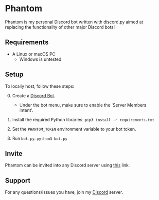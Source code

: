 # Phantom
Phantom is my personal Discord bot written with [discord.py](https://discordpy.readthedocs.io/en/stable/) aimed at replacing the functionality of other major Discord bots!

## Requirements
- A Linux or macOS PC
    - Windows is untested

## Setup
To locally host, follow these steps:

0. Create a [Discord Bot](https://discord.com/developers/applications/).
    - Under the bot menu, make sure to enable the 'Server Members Intent'.

1. Install the required Python libraries:
`pip3 install -r requirements.txt`

2. Set the `PHANTOM_TOKEN` environment variable to your bot token.

3. Run `bot.py`:
`python3 bot.py`

## Invite
Phantom can be invited into any Discord server using [this](https://discord.com/oauth2/authorize?client_id=812153408105480272&scope=bot&permissions=3229084742) link.

## Support
For any questions/issues you have, join my [Discord](https://m1sta.xyz/discord) server.
